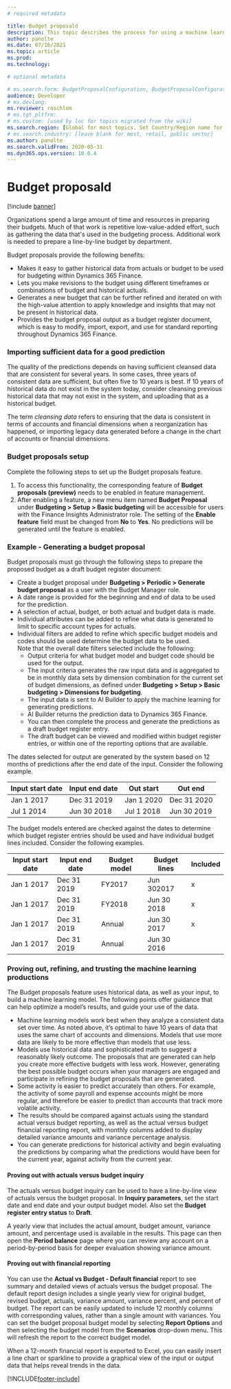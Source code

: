 ```yaml
---
# required metadata

title: Budget proposald
description: This topic describes the process for using a machine learning model with your organization's historical data to generate a budget proposal.
author: panolte
ms.date: 07/16/2021
ms.topic: article
ms.prod: 
ms.technology: 

# optional metadata

# ms.search.form: BudgetProposalConfiguration, BudgetProposalConfigurationWizard  
audience: Developer
# ms.devlang: 
ms.reviewer: roschlom
# ms.tgt_pltfrm: 
# ms.custom: [used by loc for topics migrated from the wiki]
ms.search.region: [Global for most topics. Set Country/Region name for localizations]
# ms.search.industry: [leave blank for most, retail, public sector]
ms.author: panolte
ms.search.validFrom: 2020-05-31 
ms.dyn365.ops.version: 10.0.4
---
```


# Budget proposald

[!include [banner](../includes/banner.md)]

Organizations spend a large amount of time and resources in preparing their budgets. Much of that work is repetitive low-value-added effort, such as gathering the data that's used in the budgeting process. Additional work is needed to prepare a line-by-line budget by department. 

Budget proposals provide the following benefits:
* Makes it easy to gather historical data from actuals or budget to be used for budgeting within Dynamics 365 Finance. 
* Lets you make revisions to the budget using different timeframes or combinations of budget and historical actuals. 
* Generates a new budget that can be further refined and iterated on with the high-value attention to apply knowledge and insights that may not be present in historical data.
* Provides the budget proposal output as a budget register document, which is easy to modify, import, export, and use for standard reporting throughout Dynamics 365 Finance.

### Importing sufficient data for a good prediction
The quality of the predictions depends on having sufficient cleansed data that are consistent for several years. In some cases, three years of consistent data are sufficient, but often five to 10 years is best. If 10 years of historical data do not exist in the system today, consider cleansing previous historical data that may not exist in the system, and uploading that as a historical budget. 

The term *cleansing data* refers to ensuring that the data is consistent in terms of accounts and financial dimensions when a reorganization has happened, or importing legacy data generated before a change in the chart of accounts or financial dimensions. 

### Budget proposals setup
Complete the following steps to set up the Budget proposals feature.

1. To access this functionality, the corresponding feature of **Budget proposals (preview)** needs to be enabled in feature management. 
2. After enabling a feature, a new menu item named **Budget Proposal** under **Budgeting > Setup > Basic budgeting** will be accessible for users with the Finance Insights Administrator role. The setting of the **Enable feature** field must be changed from **No** to **Yes**. No predictions will be generated until the feature is enabled. 

### Example - Generating a budget proposal
Budget proposals must go through the following steps to prepare the proposed budget as a draft budget register document:

- Create a budget proposal under **Budgeting > Periodic > Generate budget proposal** as a user with the Budget Manager role.
- A date range is provided for the beginning and end of data to be used for the prediction.
- A selection of actual, budget, or both actual and budget data is made.
- Individual attributes can be added to refine what data is generated to limit to specific account types for actuals.
- Individual filters are added to refine which specific budget models and codes should be used determine the budget data to be used. <br>
Note that the overall date filters selected include the following:  
   - Output criteria for what budget model and budget code should be used for the output.
   - The input criteria generates the raw input data and is aggregated to be in monthly data sets by dimension combination for the current set of budget dimensions, as defined under **Budgeting > Setup > Basic budgeting > Dimensions for budgeting**.
   - The input data is sent to AI Builder to apply the machine learning for generating predictions.
   - AI Builder returns the prediction data to Dynamics 365 Finance.
   - You can then complete the process and generate the predictions as a draft budget register entry.
   - The draft budget can be viewed and modified within budget register entries, or within one of the reporting options that are available.

The dates selected for output are generated by the system based on 12 months of predictions after the end date of the input. 
Consider the following example.

| Input start date  | Input end date| Out start    | Out end     |
|-------------------|---------------|--------------|-------------|
| Jan 1 2017        | Dec 31 2019   | Jan 1 2020   | Dec 31 2020 | 
| Jul 1 2014        | Jun 30 2018   | Jul 1 2018   | Jun 30 2019 |

The budget models entered are checked against the dates to determine which budget register entries should be used and have individual budget lines included.
Consider the following examples.

| Input start date  | Input end date| Budget model | Budget lines| Included  |
|-------------------|---------------|--------------|-------------|-----------|
| Jan 1 2017        | Dec 31 2019   | FY2017       | Jun 302017  | x         |
| Jan 1 2017        | Dec 31 2019   | FY2018       | Jun 30 2018 | x         |
| Jan 1 2017        | Dec 31 2019   | Annual       | Jun 30 2017 | x         |
| Jan 1 2017        | Dec 31 2019   | Annual       | Jun 30 2016 |           |


### Proving out, refining, and trusting the machine learning productions
The Budget proposals feature uses historical data, as well as your input, to build a machine learning model. The following points offer guidance that can help optimize a model’s results, and guide your use of the data.

- Machine learning models work best when they analyze a consistent data set over time. As noted above, it’s optimal to have 10 years of data that uses the same chart of accounts and dimensions. Models that use more data are likely to be more effective than models that use less. 
- Models use historical data and sophisticated math to suggest a reasonably likely outcome. The proposals that are generated can help you create more effective budgets with less work. However, generating the best possible budget occurs when your managers are engaged and participate in refining the budget proposals that are generated. 
- Some activity is easier to predict accurately than others. For example, the activity of some payroll and expense accounts might be more regular, and therefore be easier to predict than accounts that track more volatile activity.
- The results should be compared against actuals using the standard actual versus budget reporting, as well as the actual versus budget financial reporting report, with monthly columns added to display detailed variance amounts and variance percentage analysis. 
- You can generate predictions for historical activity and begin evaluating the predictions by comparing what the predictions would have been for the current year, against activity from the current year.

#### Proving out with actuals versus budget inquiry
The actuals versus budget inquiry can be used to have a line-by-line view of actuals versus the budget proposal. In **Inquiry parameters**, set the start date and end date and your output budget model. Also set the **Budget register entry status** to **Draft**. 

A yearly view that includes the actual amount, budget amount, variance amount, and percentage used is available in the results. This page can then open the **Period balance** page where you can review any account on a period-by-period basis for deeper evaluation showing variance amount. 

#### Proving out with financial reporting
You can use the **Actual vs Budget - Default financial** report to see summary and detailed views of actuals versus the budget proposal. The default report design includes a single yearly view for original budget, revised budget, actuals, variance amount, variance percent, and percent of budget. The report can be easily updated to include 12 monthly columns with corresponding values, rather than a single amount with variances. You can set the budget proposal budget model by selecting **Report Options** and then selecting the budget model from the **Scenarios** drop-down menu. This will refresh the report to the correct budget model. 

When a 12-month financial report is exported to Excel, you can easily insert a line chart or sparkline to provide a graphical view of the input or output data that helps reveal trends in the data.

[!INCLUDE[footer-include](../../includes/footer-banner.md)]

